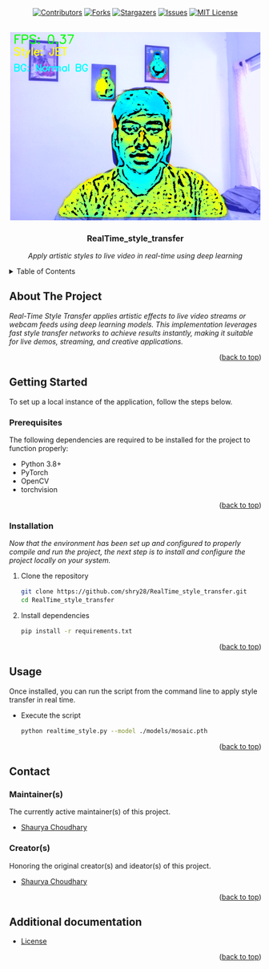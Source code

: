 <div id="top"></div>

<!-- PROJECT SHIELDS -->
<!-- https://www.markdownguide.org/basic-syntax/#reference-style-links-->
<div align="center">

[![Contributors][contributors-shield]][contributors-url]
[![Forks][forks-shield]][forks-url]
[![Stargazers][stars-shield]][stars-url]
[![Issues][issues-shield]][issues-url]
[![MIT License][license-shield]][license-url]

</div>

<!-- PROJECT LOGO -->
<br />
<!-- UPDATE -->
<div align="center">
  <a href="https://github.com/cgs-iitkgp/RealTime_style_transfer">
     <img width="500" alt="Real-Time Style Transfer Example" src="https://raw.githubusercontent.com/shry28/RealTime_style_transfer/main/result pics/Screenshot 2025-07-02 211726.png">
  </a>

  <h3 align="center">RealTime_style_transfer</h3>

  <p align="center">
  <!-- UPDATE -->
    <i>Apply artistic styles to live video in real-time using deep learning</i>
  </p>
</div>


<!-- TABLE OF CONTENTS -->
<details>
<summary>Table of Contents</summary>

- [About The Project](#about-the-project)
- [Getting Started](#getting-started)
  - [Prerequisites](#prerequisites)
  - [Installation](#installation)
- [Usage](#usage)
- [Contact](#contact)
  - [Maintainer(s)](#maintainers)
  - [creators(s)](#creators)
- [Additional documentation](#additional-documentation)

</details>


<!-- ABOUT THE PROJECT -->
## About The Project
<!-- UPDATE -->

_Real-Time Style Transfer applies artistic effects to live video streams or webcam feeds using deep learning models.
This implementation leverages fast style transfer networks to achieve results instantly, making it suitable for live demos, streaming, and creative applications._

<p align="right">(<a href="#top">back to top</a>)</p>

## Getting Started

To set up a local instance of the application, follow the steps below.

### Prerequisites
The following dependencies are required to be installed for the project to function properly:
<!-- UPDATE -->

- Python 3.8+
- PyTorch
- OpenCV
- torchvision

<p align="right">(<a href="#top">back to top</a>)</p>

### Installation

_Now that the environment has been set up and configured to properly compile and run the project, the next step is to install and configure the project locally on your system._
<!-- UPDATE -->
1. Clone the repository
   ```sh
   git clone https://github.com/shry28/RealTime_style_transfer.git
   cd RealTime_style_transfer
   ```
2. Install dependencies
   ```sh
   pip install -r requirements.txt
   ```


<p align="right">(<a href="#top">back to top</a>)</p>


<!-- USAGE EXAMPLES -->
## Usage
<!-- UPDATE -->
Once installed, you can run the script from the command line to apply style transfer in real time.

- Execute the script
   ```sh
   python realtime_style.py --model ./models/mosaic.pth
   ```

<p align="right">(<a href="#top">back to top</a>)</p>

## Contact

### Maintainer(s)

The currently active maintainer(s) of this project.

<!-- UPDATE -->
- [Shaurya Choudhary](https://github.com/shry28)

### Creator(s)

Honoring the original creator(s) and ideator(s) of this project.

<!-- UPDATE -->
- [Shaurya Choudhary](https://github.com/shry28)

<p align="right">(<a href="#top">back to top</a>)</p>

## Additional documentation

  - [License](/LICENSE)
    
<p align="right">(<a href="#top">back to top</a>)</p>

<!-- MARKDOWN LINKS & IMAGES -->

[contributors-shield]: https://img.shields.io/github/contributors/cgs-iitkgp/RealTime_style_transfer.svg?style=for-the-badge
[contributors-url]: https://github.com/cgs-iitkgp/RealTime_style_transfer/graphs/contributors
[forks-shield]: https://img.shields.io/github/forks/cgs-iitkgp/RealTime_style_transfer.svg?style=for-the-badge
[forks-url]: https://github.com/cgs-iitkgp/RealTime_style_transfer/network/members
[stars-shield]: https://img.shields.io/github/stars/cgs-iitkgp/RealTime_style_transfer.svg?style=for-the-badge
[stars-url]: https://github.com/cgs-iitkgp/RealTime_style_transfer/stargazers
[issues-shield]: https://img.shields.io/github/issues/cgs-iitkgp/RealTime_style_transfer.svg?style=for-the-badge
[issues-url]: https://github.com/cgs-iitkgp/RealTime_style_transfer/issues
[license-shield]: https://img.shields.io/github/license/cgs-iitkgp/RealTime_style_transfer.svg?style=for-the-badge
[license-url]: https://github.com/cgs-iitkgp/RealTime_style_transfer/blob/master/LICENSE
